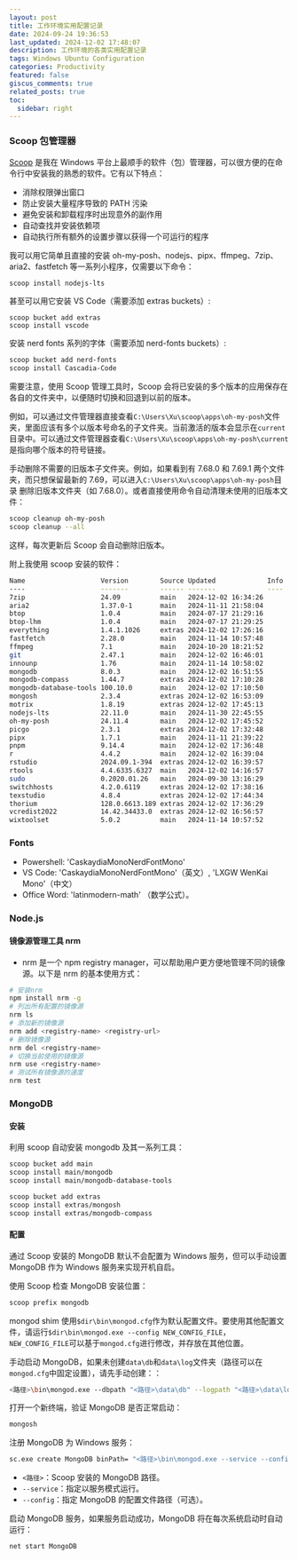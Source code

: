 ```yaml
---
layout: post
title: 工作环境实用配置记录
date: 2024-09-24 19:36:53
last_updated: 2024-12-02 17:48:07
description: 工作环境的各类实用配置记录
tags: Windows Ubuntu Configuration
categories: Productivity
featured: false
giscus_comments: true
related_posts: true
toc:
  sidebar: right
---
```


### Scoop 包管理器

[Scoop](https://scoop.sh/) 是我在 Windows 平台上最顺手的软件（包）管理器，可以很方便的在命令行中安装我的熟悉的软件。它有以下特点：

- 消除权限弹出窗口
- 防止安装大量程序导致的 PATH 污染
- 避免安装和卸载程序时出现意外的副作用
- 自动查找并安装依赖项
- 自动执行所有额外的设置步骤以获得一个可运行的程序

我可以用它简单且直接的安装 oh-my-posh、nodejs、pipx、ffmpeg、7zip、aria2、fastfetch 等一系列小程序，仅需要以下命令：

```bash
scoop install nodejs-lts
```

甚至可以用它安装 VS Code（需要添加 extras buckets）:

```poershell
scoop bucket add extras
scoop install vscode
```

安装 nerd fonts 系列的字体（需要添加 nerd-fonts buckets）:

```bash
scoop bucket add nerd-fonts
scoop install Cascadia-Code
```

需要注意，使用 Scoop 管理工具时，Scoop 会将已安装的多个版本的应用保存在各自的文件夹中，以便随时切换和回退到以前的版本。

例如，可以通过文件管理器直接查看`C:\Users\Xu\scoop\apps\oh-my-posh`文件夹，里面应该有多个以版本号命名的子文件夹。当前激活的版本会显示在`current`目录中。可以通过文件管理器查看`C:\Users\Xu\scoop\apps\oh-my-posh\current`是指向哪个版本的符号链接。

手动删除不需要的旧版本子文件夹。例如，如果看到有 7.68.0 和 7.69.1 两个文件夹，而只想保留最新的 7.69，可以进入`C:\Users\Xu\scoop\apps\oh-my-posh`目录
删除旧版本文件夹（如 7.68.0）。或者直接使用命令自动清理未使用的旧版本文件：

```bash
scoop cleanup oh-my-posh
scoop cleanup --all
```

这样，每次更新后 Scoop 会自动删除旧版本。

附上我使用 scoop 安装的软件：

```bash
Name                   Version        Source Updated             Info
----                   -------        ------ -------             ----
7zip                   24.09          main   2024-12-02 16:34:26
aria2                  1.37.0-1       main   2024-11-11 21:58:04
btop                   1.0.4          main   2024-07-17 21:29:16
btop-lhm               1.0.4          main   2024-07-17 21:29:25
everything             1.4.1.1026     extras 2024-12-02 17:26:16
fastfetch              2.28.0         main   2024-11-14 10:57:48
ffmpeg                 7.1            main   2024-10-20 18:21:52
git                    2.47.1         main   2024-12-02 16:46:01
innounp                1.76           main   2024-11-14 10:58:02
mongodb                8.0.3          main   2024-12-02 16:51:55
mongodb-compass        1.44.7         extras 2024-12-02 17:10:28
mongodb-database-tools 100.10.0       main   2024-12-02 17:10:50
mongosh                2.3.4          extras 2024-12-02 16:53:09
motrix                 1.8.19         extras 2024-12-02 17:45:13
nodejs-lts             22.11.0        main   2024-11-30 22:45:55
oh-my-posh             24.11.4        main   2024-12-02 17:45:52
picgo                  2.3.1          extras 2024-12-02 17:32:48
pipx                   1.7.1          main   2024-11-11 21:39:22
pnpm                   9.14.4         main   2024-12-02 17:36:48
r                      4.4.2          main   2024-12-02 16:39:04
rstudio                2024.09.1-394  extras 2024-12-02 16:39:57
rtools                 4.4.6335.6327  main   2024-12-02 14:16:57
sudo                   0.2020.01.26   main   2024-09-30 13:16:29
switchhosts            4.2.0.6119     extras 2024-12-02 17:38:16
texstudio              4.8.4          extras 2024-12-02 17:44:34
thorium                128.0.6613.189 extras 2024-12-02 17:36:29
vcredist2022           14.42.34433.0  extras 2024-12-02 16:56:57
wixtoolset             5.0.2          main   2024-11-14 10:57:52
```

### Fonts

- Powershell: 'CaskaydiaMonoNerdFontMono'
- VS Code: 'CaskaydiaMonoNerdFontMono'（英文）, 'LXGW WenKai Mono'（中文）
- Office Word: 'latinmodern-math' （数学公式）。

### Node.js

#### 镜像源管理工具 nrm

- nrm 是一个 npm registry manager，可以帮助用户更方便地管理不同的镜像源。以下是 nrm 的基本使用方式：

```bash
# 安装nrm
npm install nrm -g
# 列出所有配置的镜像源
nrm ls
# 添加新的镜像源
nrm add <registry-name> <registry-url>
# 删除镜像源
nrm del <registry-name>
# 切换当前使用的镜像源
nrm use <registry-name>
# 测试所有镜像源的速度
nrm test
```

### MongoDB

#### 安装

利用 scoop 自动安装 mongodb 及其一系列工具：

```bash
scoop bucket add main
scoop install main/mongodb
scoop install main/mongodb-database-tools

scoop bucket add extras
scoop install extras/mongosh
scoop install extras/mongodb-compass
```

#### 配置

通过 Scoop 安装的 MongoDB 默认不会配置为 Windows 服务，但可以手动设置 MongoDB 作为 Windows 服务来实现开机自启。

使用 Scoop 检查 MongoDB 安装位置：

```bash
scoop prefix mongodb
```

mongod shim 使用`$dir\bin\mongod.cfg`作为默认配置文件。要使用其他配置文件，请运行`$dir\bin\mongod.exe --config NEW_CONFIG_FILE`，`NEW_CONFIG_FILE`可以基于`mongod.cfg`进行修改，并存放在其他位置。

手动启动 MongoDB，如果未创建`data\db`和`data\log`文件夹（路径可以在`mongod.cfg`中固定设置），请先手动创建：：

```bash
<路径>\bin\mongod.exe --dbpath "<路径>\data\db" --logpath "<路径>\data\log\mongo.log" --logappend
```

打开一个新终端，验证 MongoDB 是否正常启动：

```bash
mongosh
```

注册 MongoDB 为 Windows 服务：

```bash
sc.exe create MongoDB binPath= "<路径>\bin\mongod.exe --service --config <路径>\mongod.cfg" DisplayName= "MongoDB" start= "auto"
```

- `<路径>`：Scoop 安装的 MongoDB 路径。
- `--service`：指定以服务模式运行。
- `--config`：指定 MongoDB 的配置文件路径（可选）。

启动 MongoDB 服务，如果服务启动成功，MongoDB 将在每次系统启动时自动运行：

```bash
net start MongoDB
```

